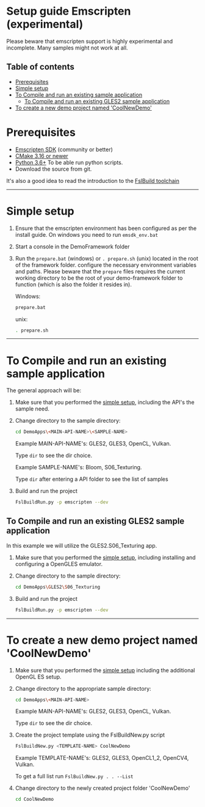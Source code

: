 
# Setup guide Emscripten (experimental)

Please beware that emscripten support is highly experimental and incomplete. Many samples might not work at all.

## Table of contents

<!-- #AG_TOC_BEGIN# -->
* [Prerequisites](#prerequisites)
* [Simple setup](#simple-setup)
* [To Compile and run an existing sample application](#to-compile-and-run-an-existing-sample-application)
  * [To Compile and run an existing GLES2 sample application](#to-compile-and-run-an-existing-gles2-sample-application)
* [To create a new demo project named 'CoolNewDemo'](#to-create-a-new-demo-project-named-'coolnewdemo')
<!-- #AG_TOC_END# -->

# Prerequisites

* [Emscripten SDK](https://emscripten.org/docs/getting_started/downloads.html)
  (community or better)
* [CMake 3.16 or newer](https://cmake.org/download/)
* [Python 3.6+](https://www.python.org/ftp/python/3.8.3/python-3.8.3-amd64.exe)
  To be able run python scripts.
* Download the source from git.

It's also a good idea to read the introduction to the [FslBuild toolchain](./FslBuild_toolchain_readme.md)

---------------------------------------------------------------------------------------------------

# Simple setup

1. Ensure that the emscripten environment has been configured as per the install guide. On windows you need to run ```emsdk_env.bat```
2. Start a console in the DemoFramework folder
3. Run the `prepare.bat` (windows) or `. prepare.sh` (unix) located in the root of the framework folder.
   configure the necessary environment variables and paths.
   Please beware that the `prepare` files requires the current working
   directory to be the root of your demo-framework folder to function
   (which is also the folder it resides in).

    Windows:

    ```bash
    prepare.bat
    ```

    unix:

    ```bash
    . prepare.sh
    ```

---------------------------------------------------------------------------------------------------

# To Compile and run an existing sample application

The general approach will be:

1. Make sure that you performed the [simple setup](#simple-setup), including the API's the sample need.
2. Change directory to the sample directory:

    ```bash
    cd DemoApps\<MAIN-API-NAME>\<SAMPLE-NAME>
    ```

    Example MAIN-API-NAME's: GLES2, GLES3, OpenCL, Vulkan.

    Type ```dir``` to see the dir choice.

    Example SAMPLE-NAME's: Bloom, S06_Texturing.

    Type ```dir``` after entering a API folder to see the list of samples

3. Build and run the project

    ```bash
    FslBuildRun.py -p emscripten --dev
    ```

## To Compile and run an existing GLES2 sample application

In this example we will utilize the GLES2.S06_Texturing app.

1. Make sure that you performed the [simple setup](#simple-setup), including installing and configuring a OpenGLES emulator.
2. Change directory to the sample directory:

    ```bash
    cd DemoApps\GLES2\S06_Texturing
    ```

3. Build and run the project

    ```bash
    FslBuildRun.py -p emscripten --dev
    ```

---------------------------------------------------------------------------------------------------

# To create a new demo project named 'CoolNewDemo'

1. Make sure that you performed the [simple setup](#simple-setup) including the additional OpenGL ES setup.
2. Change directory to the appropriate sample directory:

    ```bash
    cd DemoApps\<MAIN-API-NAME>
    ```

    Example MAIN-API-NAME's: GLES2, GLES3, OpenCL, Vulkan.

    Type ```dir``` to see the dir choice.

3. Create the project template using the FslBuildNew.py script

    ```bash
    FslBuildNew.py <TEMPLATE-NAME> CoolNewDemo
    ```

    Example TEMPLATE-NAME's: GLES2, GLES3, OpenCL1_2, OpenCV4, Vulkan.

    To get a full list run ```FslBuildNew.py . . --List```

4. Change directory to the newly created project folder 'CoolNewDemo'

    ```bash
    cd CoolNewDemo
    ```

